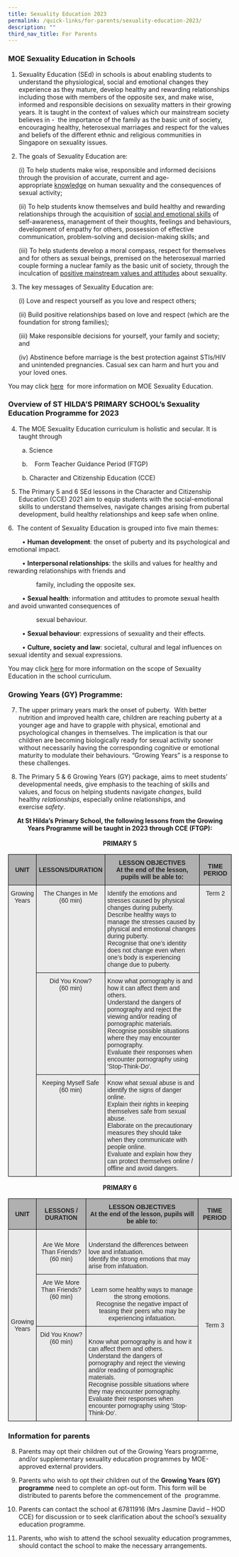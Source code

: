 ```yaml
---
title: Sexuality Education 2023
permalink: /quick-links/for-parents/sexuality-education-2023/
description: ""
third_nav_title: For Parents
---
```

### MOE Sexuality Education in Schools

  

1. Sexuality Education (SEd) in schools is about enabling students to understand the physiological, social and emotional changes they experience as they mature, develop healthy and rewarding relationships including those with members of the opposite sex, and make wise, informed and responsible decisions on sexuality matters in their growing years. It is taught in the context of values which our mainstream society believes in -  the importance of the family as the basic unit of society, encouraging healthy, heterosexual marriages and respect for the values and beliefs of the different ethnic and religious communities in Singapore on sexuality issues.

  

2. The goals of Sexuality Education are:

	(i) To help students make wise, responsible and informed decisions through the provision of accurate, current and age-appropriate <u>knowledge</u> on human sexuality and the consequences of sexual activity;

	(ii) To help students know themselves and build healthy and rewarding relationships through the acquisition of <u>social and emotional skills</u> of self-awareness, management of their thoughts, feelings and behaviours, development of empathy for others, possession of effective communication, problem-solving and decision-making skills; and

	(iii) To help students develop a moral compass, respect for themselves and for others as sexual beings, premised on the heterosexual married couple forming a nuclear family as the basic unit of society, through the inculcation of <u>positive mainstream values and attitudes</u> about sexuality. 

  

3. The key messages of Sexuality Education are:

	(i) Love and respect yourself as you love and respect others;
 
	(ii) Build positive relationships based on love and respect (which are the foundation for strong families);

	(iii) Make responsible decisions for yourself, your family and society; and

	(iv) Abstinence before marriage is the best protection against STIs/HIV and unintended pregnancies. Casual sex can harm and hurt you and your loved ones.

  

You may click [here](https://www.moe.gov.sg/education-in-sg/our-programmes/sexuality-education)  for more information on MOE Sexuality Education.

### Overview of ST HILDA’S PRIMARY SCHOOL’s Sexuality Education Programme for 2023

  
4. The MOE Sexuality Education curriculum is holistic and secular. It is taught through

        a. Science 

        b.    Form Teacher Guidance Period (FTGP)   

        b. Character and Citizenship Education (CCE)

  

5. The Primary 5 and 6 SEd lessons in the Character and Citizenship Education (CCE) 2021 aim to equip students with the social-emotional skills to understand themselves, navigate changes arising from pubertal development, build healthy relationships and keep safe when online. 

  

6.  The content of Sexuality Education is grouped into five main themes:

        • **Human development**: the onset of puberty and its psychological and emotional impact.

        • **Interpersonal relationships**: the skills and values for healthy and rewarding relationships with friends and

                family, including the opposite sex.

        • **Sexual health**: information and attitudes to promote sexual health and avoid unwanted consequences of

                sexual behaviour.

        • **Sexual behaviour**: expressions of sexuality and their effects.

        • **Culture, society and law**: societal, cultural and legal influences on sexual identity and sexual expressions.

  

You may click [here](https://www.moe.gov.sg/education-in-sg/our-programmes/sexuality-education/scope-and-teaching-approach) for more information on the scope of Sexuality Education in the school curriculum.
	
### Growing Years (GY) Programme: 

7. The upper primary years mark the onset of puberty.  With better nutrition and improved health care, children are reaching puberty at a younger age and have to grapple with physical, emotional and psychological changes in themselves. The implication is that our children are becoming biologically ready for sexual activity sooner without necessarily having the corresponding cognitive or emotional maturity to modulate their behaviours. “Growing Years” is a response to these challenges.

  

8. The Primary 5 & 6 Growing Years (GY) package, aims to meet students’ developmental needs, give emphasis to the teaching of skills and values, and focus on helping students navigate _changes_, build healthy _relationships_, especially online relationships, and exercise _safety_.


<p style="text-align:center;"> <strong>At St Hilda’s Primary School, the following lessons from the Growing Years Programme will be taught in 2023 through CCE (FTGP):<br><br>PRIMARY 5</strong></p>

<style type="text/css">
.tg  {border-collapse:collapse;border-spacing:0;}
.tg td{border-color:black;border-style:solid;border-width:1px;font-family:Arial, sans-serif;font-size:14px;
  overflow:hidden;padding:10px 5px;word-break:normal;}
.tg th{border-color:black;border-style:solid;border-width:1px;font-family:Arial, sans-serif;font-size:14px;
  font-weight:normal;overflow:hidden;padding:10px 5px;word-break:normal;}
.tg .tg-y7qa{background-color:#EAEAEA;color:#222;text-align:left;vertical-align:top}
.tg .tg-ii8k{background-color:#EAEAEA;color:#222;text-align:center;vertical-align:top}
.tg .tg-dwlh{background-color:#B0B0B0;color:#222;font-weight:bold;text-align:center;vertical-align:middle}
</style>
<table class="tg">
<thead>
  <tr>
    <th class="tg-dwlh"><span style="color:#222;background-color:#B0B0B0">UNIT</span><br></th>
    <th class="tg-dwlh"><span style="color:#222;background-color:#B0B0B0">LESSONS/DURATION</span><br></th>
    <th class="tg-dwlh"><span style="color:#222;background-color:#B0B0B0">LESSON OBJECTIVES</span><br><span style="color:#222;background-color:#B0B0B0">At the end of the lesson, pupils will be able to:</span><br></th>
    <th class="tg-dwlh"><span style="color:#222;background-color:#B0B0B0">TIME PERIOD</span><br></th>
  </tr>
</thead>
<tbody>
  <tr>
    <td class="tg-ii8k" rowspan="3"><span style="font-weight:400">Growing</span><br><span style="font-weight:400">Years</span><br></td>
    <td class="tg-ii8k"><span style="font-weight:400">The Changes in Me</span><br><span style="font-weight:normal">(60 min)</span><br></td>
    <td class="tg-y7qa"><span style="font-weight:normal">Identify the emotions and stresses caused by physical changes during puberty.</span><br><span style="font-weight:normal">Describe healthy ways to manage the stresses caused by physical and emotional changes during puberty.</span><br><span style="font-weight:normal">Recognise that one’s identity does not change even when one’s body is experiencing change due to puberty.</span></td>
    <td class="tg-ii8k" rowspan="3"><span style="font-weight:normal">Term 2</span><br><span style="color:#222;background-color:#EAEAEA">   </span></td>
  </tr>
  <tr>
    <td class="tg-ii8k"><span style="font-weight:400">Did You Know</span><span style="font-weight:normal">?</span><br><span style="font-weight:normal">(60 min) </span><br></td>
    <td class="tg-y7qa"><span style="font-weight:400">Know what pornography is and how it can affect them and others.</span><br><span style="font-weight:400">Understand the dangers of pornography and reject the viewing and/or reading of pornographic materials.</span><br><span style="font-weight:400">Recognise possible situations where they may encounter pornography.</span><br><span style="font-weight:400">Evaluate their responses when encounter pornography using 'Stop-Think-Do'.</span></td>
  </tr>
  <tr>
    <td class="tg-ii8k"><span style="font-weight:normal"> </span><span style="font-weight:400">Keeping Myself Safe</span><br><span style="font-weight:normal">(60 min)</span><br></td>
    <td class="tg-y7qa"><span style="font-weight:normal">Know what sexual abuse is and identify the signs of danger online.</span><br><span style="font-weight:normal">Explain their rights in keeping themselves safe from sexual abuse.</span><br><span style="font-weight:normal">Elaborate on the precautionary measures they should take when they communicate with people online.</span><br><span style="font-weight:normal">Evaluate and explain how they can protect themselves online / offline and avoid dangers.</span></td>
  </tr>
</tbody>
</table>

<p style="text-align:center;"> <strong>PRIMARY 6</strong></p>

<style type="text/css">
.tg  {border-collapse:collapse;border-spacing:0;}
.tg td{border-color:black;border-style:solid;border-width:1px;font-family:Arial, sans-serif;font-size:14px;
  overflow:hidden;padding:10px 5px;word-break:normal;}
.tg th{border-color:black;border-style:solid;border-width:1px;font-family:Arial, sans-serif;font-size:14px;
  font-weight:normal;overflow:hidden;padding:10px 5px;word-break:normal;}
.tg .tg-y7qa{background-color:#EAEAEA;color:#222;text-align:left;vertical-align:top}
.tg .tg-ii8k{background-color:#EAEAEA;color:#222;text-align:center;vertical-align:top}
.tg .tg-dwlh{background-color:#B0B0B0;color:#222;font-weight:bold;text-align:center;vertical-align:middle}
.tg .tg-ku5w{background-color:#EAEAEA;color:#222;text-align:center;vertical-align:middle}
</style>
<table class="tg">
<thead>
  <tr>
    <th class="tg-dwlh"><span style="color:#222;background-color:#B0B0B0">UNIT</span></th>
    <th class="tg-dwlh"><span style="color:#222;background-color:#B0B0B0">LESSONS / DURATION</span></th>
    <th class="tg-dwlh"><span style="color:#222;background-color:#B0B0B0">LESSON OBJECTIVES</span><br><span style="color:#222;background-color:#B0B0B0">At the end of the lesson, pupils will be able to:</span><br></th>
    <th class="tg-dwlh"><span style="color:#222;background-color:#B0B0B0">TIME PERIOD</span><br></th>
  </tr>
</thead>
<tbody>
  <tr>
    <td class="tg-ku5w" rowspan="3"><span style="color:#222;background-color:#EAEAEA">Growing</span><br><span style="color:#222;background-color:#EAEAEA">Years</span></td>
    <td class="tg-ku5w"><span style="color:#222;background-color:#EAEAEA">Are We More Than Friends?</span><br><span style="color:#222;background-color:#EAEAEA">(60 min)</span><br></td>
    <td class="tg-y7qa"><br>Understand the differences between love and infatuation.<br>Identify the strong emotions that may arise from infatuation.</td>
    <td class="tg-ku5w" rowspan="3"><span style="color:#222;background-color:#EAEAEA">Term 3</span><br></td>
  </tr>
  <tr>
    <td class="tg-ii8k"><span style="color:#222;background-color:#EAEAEA">Are We More Than Friends?</span><br><span style="color:#222;background-color:#EAEAEA">(60 min)</span><br></td>
    <td class="tg-ii8k"><br>Learn some healthy ways to manage the strong emotions. <br>Recognise the negative impact of teasing their peers who may be experiencing infatuation.</td>
  </tr>
  <tr>
    <td class="tg-ii8k"><span style="color:#222;background-color:#EAEAEA">Did You Know?</span><br><span style="color:#222;background-color:#EAEAEA"> (60 min)</span><br></td>
    <td class="tg-y7qa"><br>Know what pornography is and how it can affect them and others.<br>Understand the dangers of pornography and reject the viewing and/or reading of pornographic materials.<br>Recognise possible situations where they may encounter pornography.<br>Evaluate their responses when encounter pornography using 'Stop-Think-Do'.</td>
  </tr>
</tbody>
</table>

### Information for parents

8. Parents may opt their children out of the Growing Years programme, and/or supplementary sexuality education programmes by MOE-approved external providers. 

  

9. Parents who wish to opt their children out of the **Growing Years (GY) programme** need to complete an opt-out form. This form will be distributed to parents before the commencement of the  programme.  

  

10. Parents can contact the school at 67811916 (Mrs Jasmine David – HOD CCE) for discussion or to seek clarification about the school’s sexuality education programme.

  

11. Parents, who wish to attend the school sexuality education programmes, should contact the school to make the necessary arrangements.